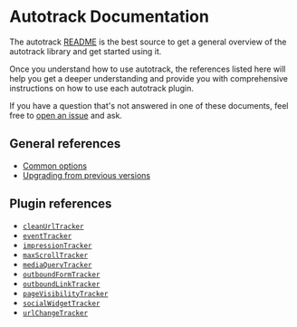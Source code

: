 # Autotrack Documentation

The autotrack [README](/README.md) is the best source to get a general overview of the autotrack library and get started using it.

Once you understand how to use autotrack, the references listed here will help you get a deeper understanding and provide you with comprehensive instructions on how to use each autotrack plugin.

If you have a question that's not answered in one of these documents, feel free to [open an issue](https://github.com/googleanalytics/autotrack/issues/new) and ask.

## General references

- [Common options](/docs/common-options.md)
- [Upgrading from previous versions](/docs/upgrading.md)

## Plugin references

- [`cleanUrlTracker`](/docs/plugins/clean-url-tracker.md)
- [`eventTracker`](/docs/plugins/event-tracker.md)
- [`impressionTracker`](/docs/plugins/impression-tracker.md)
- [`maxScrollTracker`](/docs/plugins/max-scroll-tracker.md)
- [`mediaQueryTracker`](/docs/plugins/media-query-tracker.md)
- [`outboundFormTracker`](/docs/plugins/outbound-form-tracker.md)
- [`outboundLinkTracker`](/docs/plugins/outbound-link-tracker.md)
- [`pageVisibilityTracker`](/docs/plugins/page-visibility-tracker.md)
- [`socialWidgetTracker`](/docs/plugins/social-widget-tracker.md)
- [`urlChangeTracker`](/docs/plugins/url-change-tracker.md)



